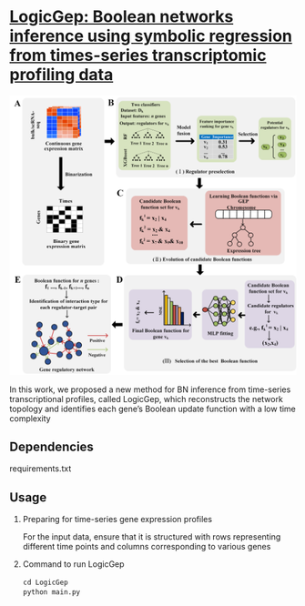 # [LogicGep: Boolean networks inference using symbolic regression from times-series transcriptomic profiling data](https://github.com/DZ-Z/LogicGep)

![Screenshot](Figure/Framwork.tif)

In this work, we proposed a new method for BN inference from time-series transcriptional profiles, called LogicGep,
which reconstructs the network topology and identifies each gene’s Boolean update function with a low time
complexity

## Dependencies
requirements.txt
  
## Usage

1. Preparing  for  time-series gene expression profiles
   
   For the input data, ensure that it is structured with rows representing different time points and columns 
   corresponding to various genes
   
3. Command to run LogicGep
 
   ``cd LogicGep ``  
   ``python main.py``
